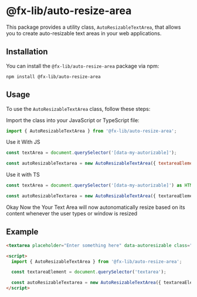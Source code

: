 # @fx-lib/auto-resize-area

This package provides a utility class, `AutoResizableTextArea`, that allows you to create auto-resizable text areas in your web applications.

## Installation

You can install the `@fx-lib/auto-resize-area` package via npm:

```shell
npm install @fx-lib/auto-resize-area
```

## Usage

To use the `AutoResizableTextArea` class, follow these steps:

Import the class into your JavaScript or TypeScript file:
```ts
import { AutoResizableTextArea } from '@fx-lib/auto-resize-area';
```

Use it With JS
```js
const textArea = document.querySelector('[data-my-autorizable]');

const autoResizableTextarea = new AutoResizableTextArea({ textareaElement:textArea });
```

Use it with TS
```ts
const textArea = document.querySelector('[data-my-autorizable]') as HTMLTextAreaElement;

const autoResizableTextarea = new AutoResizableTextArea({ textareaElement:textArea });
```
Okay Now the Your Text Area will now autonomatically resize based on its content whenever the user types or window is resized

## Example
```html
<textarea placeholder="Enter something here" data-autoresizable class="px-3 py-1.5 wfull rounded-md bg-gray50 border border-gray-200 dark:border-gray-800 focus:outline focus:outline-2 focus:outline-blue-600 dark:focus:outline-blue-500 placeholder:text-gray-400 dark:placeholder:text-gray-600 text-gray-700 dark:text-gray-300 resize-none invalid:outline-red-600 dark:invalid:outline-red-500"></textarea>

<script>
  import { AutoResizableTextArea } from '@fx-lib/auto-resize-area';

  const textareaElement = document.querySelector('textarea');

  const autoResizableTextarea = new AutoResizableTextArea({ textareaElement });
</script>
```
